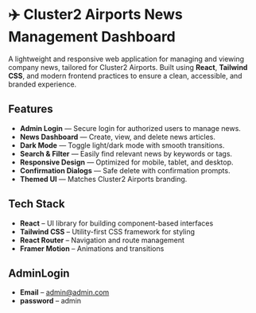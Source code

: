 # ✈️ Cluster2 Airports News Management Dashboard

A lightweight and responsive web application for managing and viewing company news, tailored for Cluster2 Airports. Built using **React**, **Tailwind CSS**, and modern frontend practices to ensure a clean, accessible, and branded experience.

##  Features

-  **Admin Login** — Secure login for authorized users to manage news.
-  **News Dashboard** — Create, view, and delete news articles.
-  **Dark Mode** — Toggle light/dark mode with smooth transitions.
-  **Search & Filter** — Easily find relevant news by keywords or tags.
-  **Responsive Design** — Optimized for mobile, tablet, and desktop.
-  **Confirmation Dialogs** — Safe delete with confirmation prompts.
-  **Themed UI** — Matches Cluster2 Airports branding.

##  Tech Stack

- **React** – UI library for building component-based interfaces
- **Tailwind CSS** – Utility-first CSS framework for styling
- **React Router** – Navigation and route management
- **Framer Motion** – Animations and transitions


##  AdminLogin 

- **Email** – admin@admin.com
- **password** – admin
